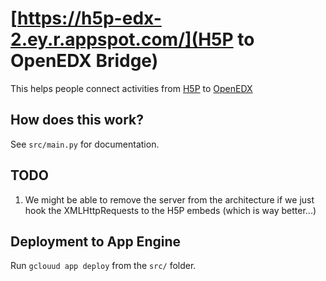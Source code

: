 # [https://h5p-edx-2.ey.r.appspot.com/](H5P to OpenEDX Bridge)

This helps people connect activities from [H5P](https://h5p.org) to [OpenEDX](https://open.edx.org/)

## How does this work?

See `src/main.py` for documentation.

## TODO

1. We might be able to remove the server from the architecture if we just
hook the XMLHttpRequests to the H5P embeds (which is way better...)

## Deployment to App Engine

Run `gclouud app deploy` from the `src/` folder.
